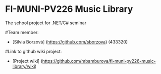 # FI-MUNI-PV226 Music Library
The school project for .NET/C# seminar

#Team member:
* [Silvia Borzová] (https://github.com/sborzova) (433320)

#Link to github wiki project: 
* [Project wiki] (https://github.com/mbamburova/fi-muni-pv226-music-library/wiki)

